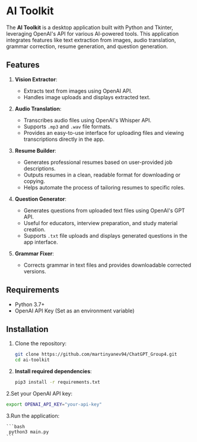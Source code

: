 # AI Toolkit

The **AI Toolkit** is a desktop application built with Python and Tkinter, leveraging OpenAI's API for various AI-powered tools. This application integrates features like text extraction from images, audio translation, grammar correction, resume generation, and question generation.

## Features

1. **Vision Extractor**:
   - Extracts text from images using OpenAI API.
   - Handles image uploads and displays extracted text.

2. **Audio Translation**:
   - Transcribes audio files using OpenAI's Whisper API.
   - Supports `.mp3` and `.wav` file formats.
   - Provides an easy-to-use interface for uploading files and viewing transcriptions directly in the app.

3. **Resume Builder**:
   - Generates professional resumes based on user-provided job descriptions.
   - Outputs resumes in a clean, readable format for downloading or copying.
   - Helps automate the process of tailoring resumes to specific roles.

4. **Question Generator**:
   - Generates questions from uploaded text files using OpenAI's GPT API.
   - Useful for educators, interview preparation, and study material creation.
   - Supports `.txt` file uploads and displays generated questions in the app interface.

5. **Grammar Fixer**:
   - Corrects grammar in text files and provides downloadable corrected versions.

## Requirements

- Python 3.7+
- OpenAI API Key (Set as an environment variable)

## Installation

1. Clone the repository:
   ```bash
   git clone https://github.com/martinyanev94/ChatGPT_Group4.git
   cd ai-toolkit


1. **Install required dependencies**:
   ```bash
   pip3 install -r requirements.txt   
   ```

2.Set your OpenAI API key:

```bash
export OPENAI_API_KEY="your-api-key"
```

3.Run the application:

    ```bash
     python3 main.py
    ```